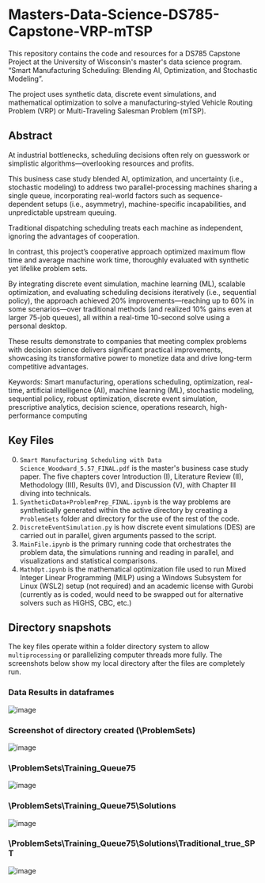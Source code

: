 # Masters-Data-Science-DS785-Capstone-VRP-mTSP

This repository contains the code and resources for a DS785 Capstone Project at the University of Wisconsin's master's data science program. “Smart Manufacturing Scheduling: Blending AI, Optimization, and Stochastic Modeling”.

The project uses synthetic data, discrete event simulations, and mathematical optimization to solve a manufacturing-styled Vehicle Routing Problem (VRP) or Multi-Traveling Salesman Problem (mTSP). 

## Abstract

At industrial bottlenecks, scheduling decisions often rely on guesswork or simplistic algorithms—overlooking resources and profits. 

This business case study blended AI, optimization, and uncertainty (i.e., stochastic modeling) to address two parallel-processing machines sharing a single queue, incorporating real-world factors such as sequence-dependent setups (i.e., asymmetry), machine-specific incapabilities, and unpredictable upstream queuing. 

Traditional dispatching scheduling treats each machine as independent, ignoring the advantages of cooperation. 

In contrast, this project’s cooperative approach optimized maximum flow time and average machine work time, thoroughly evaluated with synthetic yet lifelike problem sets. 

By integrating discrete event simulation, machine learning (ML), scalable optimization, and evaluating scheduling decisions iteratively (i.e., sequential policy), the approach achieved 20% improvements—reaching up to 60% in some scenarios—over traditional methods (and realized 10% gains even at larger 75-job queues), all within a real-time 10-second solve using a personal desktop. 

These results demonstrate to companies that meeting complex problems with decision science delivers significant practical improvements, showcasing its transformative power to monetize data and drive long-term competitive advantages.

Keywords: Smart manufacturing, operations scheduling, optimization, real-time, artificial intelligence (AI), machine learning (ML), stochastic modeling, sequential policy, robust optimization, discrete event simulation, prescriptive analytics, decision science, operations research, high-performance computing

## Key Files
0. `Smart Manufacturing Scheduling with Data Science_Woodward_5.57_FINAL.pdf` is the master's business case study paper. The five chapters cover Introduction (I), Literature Review (II), Methodology (III), Results (IV), and Discussion (V), with Chapter III diving into technicals.
1. `SyntheticData+ProblemPrep_FINAL.ipynb` is the way problems are synthetically generated within the active directory by creating a `ProblemSets` folder and directory for the use of the rest of the code.
2. `DiscreteEventSimulation.py` is how discrete event simulations (DES) are carried out in parallel, given arguments passed to the script.
3. `MainFile.ipynb` is the primary running code that orchestrates the problem data, the simulations running and reading in parallel, and visualizations and statistical comparisons.
4. `MathOpt.ipynb` is the mathematical optimization file used to run Mixed Integer Linear Programming (MILP) using a Windows Subsystem for Linux (WSL2) setup (not required) and an academic license with Gurobi (currently as is coded, would need to be swapped out for alternative solvers such as HiGHS, CBC, etc.)

## Directory snapshots
The key files operate within a folder directory system to allow `multiprocessing` or parallelizing computer threads more fully. The screenshots below show my local directory after the files are completely run.

### Data Results in dataframes
![image](https://github.com/user-attachments/assets/4f1ee766-eb9a-4396-bef2-44f8131906c2)

### Screenshot of directory created (\ProblemSets)
![image](https://github.com/user-attachments/assets/1c5ab0d5-ccfd-4298-9863-7dac33481ebc)

### \ProblemSets\Training_Queue75
![image](https://github.com/user-attachments/assets/4bee1a0a-3231-41ef-823c-f04c9140bd07)

### \ProblemSets\Training_Queue75\Solutions
![image](https://github.com/user-attachments/assets/90ca7257-ec25-452d-9e10-341925a42ab0)

### \ProblemSets\Training_Queue75\Solutions\Traditional_true_SPT
![image](https://github.com/user-attachments/assets/dbd48aea-adb2-49d3-b5ae-3e9b293fb6da)
